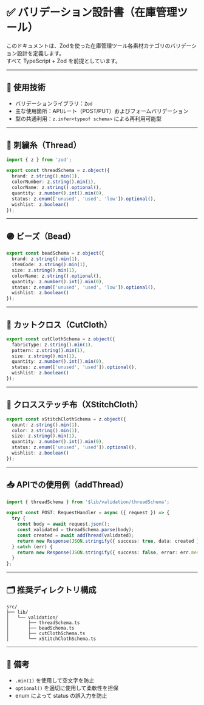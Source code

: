 # ✅ バリデーション設計書（在庫管理ツール）

このドキュメントは、Zodを使った在庫管理ツール各素材カテゴリのバリデーション設計を定義します。  
すべて TypeScript + Zod を前提としています。

---

## 🧰 使用技術

- バリデーションライブラリ：`Zod`
- 主な使用箇所：APIルート（POST/PUT）およびフォームバリデーション
- 型の共通利用：`z.infer<typeof schema>` による再利用可能型

---

## 🧵 刺繍糸（Thread）

```ts
import { z } from 'zod';

export const threadSchema = z.object({
  brand: z.string().min(1),
  colorNumber: z.string().min(1),
  colorName: z.string().optional(),
  quantity: z.number().int().min(0),
  status: z.enum(['unused', 'used', 'low']).optional(),
  wishlist: z.boolean()
});
```

---

## 🟣 ビーズ（Bead）

```ts
export const beadSchema = z.object({
  brand: z.string().min(1),
  itemCode: z.string().min(1),
  size: z.string().min(1),
  colorName: z.string().optional(),
  quantity: z.number().int().min(0),
  status: z.enum(['unused', 'used', 'low']).optional(),
  wishlist: z.boolean()
});
```

---

## 🧵 カットクロス（CutCloth）

```ts
export const cutClothSchema = z.object({
  fabricType: z.string().min(1),
  pattern: z.string().min(1),
  size: z.string().min(1),
  quantity: z.number().int().min(0),
  status: z.enum(['unused', 'used']).optional(),
  wishlist: z.boolean()
});
```

---

## 🧵 クロスステッチ布（XStitchCloth）

```ts
export const xStitchClothSchema = z.object({
  count: z.string().min(1),
  color: z.string().min(1),
  size: z.string().min(1),
  quantity: z.number().int().min(0),
  status: z.enum(['unused', 'used']).optional(),
  wishlist: z.boolean()
});
```

---

## 📥 APIでの使用例（addThread）

```ts
import { threadSchema } from '$lib/validation/threadSchema';

export const POST: RequestHandler = async ({ request }) => {
  try {
    const body = await request.json();
    const validated = threadSchema.parse(body);
    const created = await addThread(validated);
    return new Response(JSON.stringify({ success: true, data: created }), { status: 201 });
  } catch (err) {
    return new Response(JSON.stringify({ success: false, error: err.message }), { status: 400 });
  }
};
```

---

## 🗂️ 推奨ディレクトリ構成

```
src/
├── lib/
│   └── validation/
│       ├── threadSchema.ts
│       ├── beadSchema.ts
│       ├── cutClothSchema.ts
│       └── xStitchClothSchema.ts
```

---

## 🔖 備考

- `.min(1)` を使用して空文字を防止
- `optional()` を適切に使用して柔軟性を担保
- enum によって status の誤入力を防止
